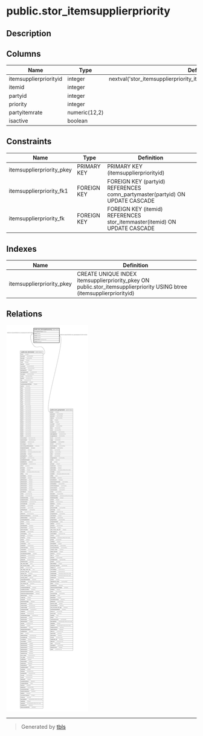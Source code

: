 # public.stor_itemsupplierpriority

## Description

## Columns

| Name | Type | Default | Nullable | Children | Parents | Comment |
| ---- | ---- | ------- | -------- | -------- | ------- | ------- |
| itemsupplierpriorityid | integer | nextval('stor_itemsupplierpriority_itemsupplierpriorityid_seq'::regclass) | false |  |  |  |
| itemid | integer |  | true |  | [public.stor_itemmaster](public.stor_itemmaster.md) |  |
| partyid | integer |  | true |  | [public.comn_partymaster](public.comn_partymaster.md) |  |
| priority | integer |  | true |  |  |  |
| partyitemrate | numeric(12,2) |  | true |  |  |  |
| isactive | boolean |  | true |  |  |  |

## Constraints

| Name | Type | Definition |
| ---- | ---- | ---------- |
| itemsupplierpriority_pkey | PRIMARY KEY | PRIMARY KEY (itemsupplierpriorityid) |
| itemsupplierpriority_fk1 | FOREIGN KEY | FOREIGN KEY (partyid) REFERENCES comn_partymaster(partyid) ON UPDATE CASCADE |
| itemsupplierpriority_fk | FOREIGN KEY | FOREIGN KEY (itemid) REFERENCES stor_itemmaster(itemid) ON UPDATE CASCADE |

## Indexes

| Name | Definition |
| ---- | ---------- |
| itemsupplierpriority_pkey | CREATE UNIQUE INDEX itemsupplierpriority_pkey ON public.stor_itemsupplierpriority USING btree (itemsupplierpriorityid) |

## Relations

![er](public.stor_itemsupplierpriority.svg)

---

> Generated by [tbls](https://github.com/k1LoW/tbls)
